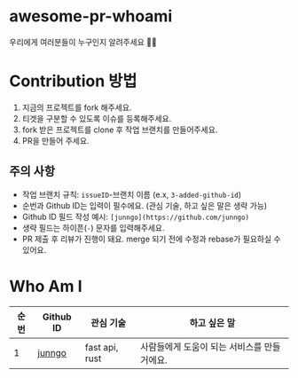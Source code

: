 # awesome-pr-whoami

우리에게 여러분들이 누구인지 알려주세요 🙌🙌


# Contribution 방법

1. 지금의 프로젝트를 fork 해주세요.
2. 티겟을 구분할 수 있도록 이슈를 등록해주세요.
3. fork 받은 프로젝트를 clone 후 작업 브랜치를 만들어주세요.
4. PR을 만들어 주세요.


## 주의 사항

- 작업 브랜치 규칙: `issueID`-브랜치 이름 (e.x, `3-added-github-id`)
- 순번과 Github ID는 입력이 필수에요. (관심 기술, 하고 싶은 말은 생략 가능)
- Github ID 필드 작성 예시: `[junngo](https://github.com/junngo)`
- 생략 필드는 하이픈(`-`) 문자를 입력해주세요.
- PR 제출 후 리뷰가 진행이 돼요. merge 되기 전에 수정과 rebase가 필요하실 수 있어요.


# Who Am I

| 순번  | Github ID | 관심 기술 | 하고 싶은 말 |
| ---- | --------- | ---------------- | ---------------- |
| 1 | [junngo](https://github.com/junngo) | fast api, rust | 사람들에게 도움이 되는 서비스를 만들거에요. |
